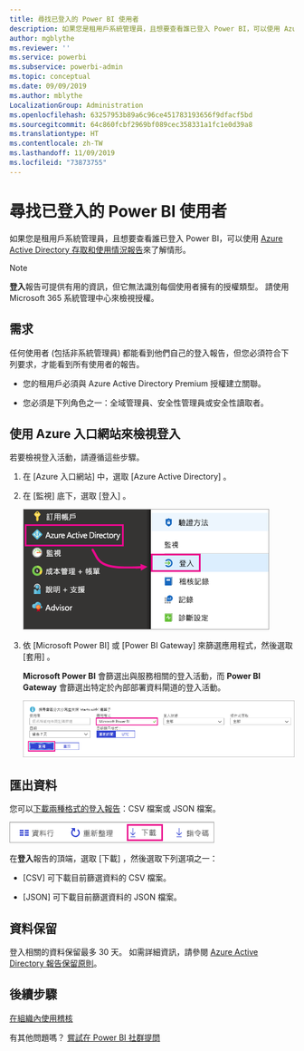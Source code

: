 ```yaml
---
title: 尋找已登入的 Power BI 使用者
description: 如果您是租用戶系統管理員，且想要查看誰已登入 Power BI，可以使用 Azure Active Directory 存取和使用情況報告來了解情形。
author: mgblythe
ms.reviewer: ''
ms.service: powerbi
ms.subservice: powerbi-admin
ms.topic: conceptual
ms.date: 09/09/2019
ms.author: mblythe
LocalizationGroup: Administration
ms.openlocfilehash: 63257953b89a6c96ce451783193656f9dfacf5bd
ms.sourcegitcommit: 64c860fcbf2969bf089cec358331a1fc1e0d39a8
ms.translationtype: HT
ms.contentlocale: zh-TW
ms.lasthandoff: 11/09/2019
ms.locfileid: "73873755"
---
```

# <a name="find-power-bi-users-that-have-signed-in"></a>尋找已登入的 Power BI 使用者

如果您是租用戶系統管理員，且想要查看誰已登入 Power BI，可以使用 [Azure Active Directory 存取和使用情況報告](/azure/active-directory/reports-monitoring/concept-sign-ins)來了解情形。

> [!NOTE]
> **登入**報告可提供有用的資訊，但它無法識別每個使用者擁有的授權類型。 請使用 Microsoft 365 系統管理中心來檢視授權。

## <a name="requirements"></a>需求

任何使用者 (包括非系統管理員) 都能看到他們自己的登入報告，但您必須符合下列要求，才能看到所有使用者的報告。

* 您的租用戶必須與 Azure Active Directory Premium 授權建立關聯。

* 您必須是下列角色之一：全域管理員、安全性管理員或安全性讀取者。

## <a name="use-the-azure-portal-to-view-sign-ins"></a>使用 Azure 入口網站來檢視登入

若要檢視登入活動，請遵循這些步驟。

1. 在 [Azure 入口網站]  中，選取 [Azure Active Directory]  。

1. 在 [監視]  底下，選取 [登入]  。
   
    ![醒目提示 [Azure Active Directory] 和 [登入] 選項的 Azure UI 螢幕擷取畫面。](media/service-admin-access-usage/azure-portal-sign-ins.png)

1. 依 [Microsoft Power BI]  或 [Power BI Gateway]  來篩選應用程式，然後選取 [套用]  。

    **Microsoft Power BI** 會篩選出與服務相關的登入活動，而 **Power BI Gateway** 會篩選出特定於內部部署資料閘道的登入活動。
   
    ![醒目提示 [應用程式] 欄位的登入篩選螢幕擷取畫面。](media/service-admin-access-usage/sign-in-filter.png)

## <a name="export-the-data"></a>匯出資料

您可以[下載兩種格式的登入報告](/azure/active-directory/reports-monitoring/quickstart-download-sign-in-report)：CSV 檔案或 JSON 檔案。

![[下載] 按鈕的螢幕擷取畫面。](media/service-admin-access-usage/download-sign-in-data-csv.png)

在**登入**報告的頂端，選取 [下載]  ，然後選取下列選項之一：

* [CSV]  可下載目前篩選資料的 CSV 檔案。

* [JSON]  可下載目前篩選資料的 JSON 檔案。

## <a name="data-retention"></a>資料保留

登入相關的資料保留最多 30 天。 如需詳細資訊，請參閱 [Azure Active Directory 報告保留原則](/azure/active-directory/reports-monitoring/reference-reports-data-retention)。

## <a name="next-steps"></a>後續步驟

[在組織內使用稽核](service-admin-auditing.md)

有其他問題嗎？ [嘗試在 Power BI 社群提問](https://community.powerbi.com/)